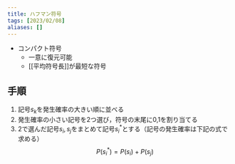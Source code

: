 ```yaml
---
title: ハフマン符号
tags: [2023/02/08]
aliases: []
---
```


- コンパクト符号
	- 一意に復元可能
	- [[平均符号長]]が最短な符号
## 手順
1. 記号$s_k$を発生確率の大きい順に並べる
2. 発生確率の小さい記号を2つ選び，符号の末尾に0,1を割り当てる
3. 2で選んだ記号$s_i,s_j$をまとめて記号$s_i^*$とする（記号の発生確率は下記の式で求める）
$$P(s_i^*)=P(s_i)+P(s_j)$$